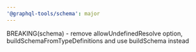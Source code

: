 ```yaml
---
'@graphql-tools/schema': major
---
```


BREAKING(schema) - remove allowUndefinedResolve option, buildSchemaFromTypeDefinitions and use buildSchema instead
